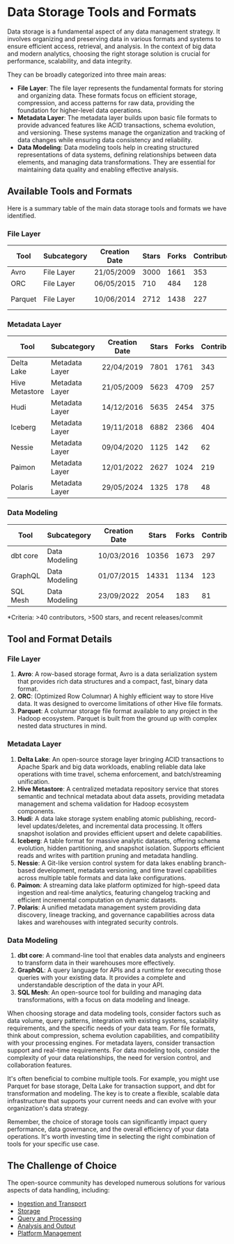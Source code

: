 # Data Storage Tools and Formats

Data storage is a fundamental aspect of any data management strategy. It involves organizing and preserving data in various formats and systems to ensure efficient access, retrieval, and analysis. In the context of big data and modern analytics, choosing the right storage solution is crucial for performance, scalability, and data integrity.

They can be broadly categorized into three main areas:
- **File Layer**: The file layer represents the fundamental formats for storing and organizing data. These formats focus on efficient storage, compression, and access patterns for raw data, providing the foundation for higher-level data operations.
- **Metadata Layer**: The metadata layer builds upon basic file formats to provide advanced features like ACID transactions, schema evolution, and versioning. These systems manage the organization and tracking of data changes while ensuring data consistency and reliability.
- **Data Modeling**: Data modeling tools help in creating structured representations of data systems, defining relationships between data elements, and managing data transformations. They are essential for maintaining data quality and enabling effective analysis.

## Available Tools and Formats

Here is a summary table of the main data storage tools and formats we have identified.

### File Layer

| Tool | Subcategory | Creation Date | Stars | Forks | Contributors | Last Release | Latest Commit | Meets Criteria* | Link |
|---|---|---|---|---|---|---|---|---|---|
| Avro | File Layer | 21/05/2009 | 3000 | 1661 | 353 | 05/08/2024 | 10/02/2025 | Yes | https://github.com/apache/avro |
| ORC | File Layer | 06/05/2015 | 710 | 484 | 128 | 10/01/2025 | 11/02/2025 | Yes | https://github.com/apache/orc |
| Parquet | File Layer | 10/06/2014 | 2712 | 1438 | 227 | 02/12/2024 | 06/02/2025 | Yes | https://github.com/apache/parquet-mr |

### Metadata Layer

| Tool | Subcategory | Creation Date | Stars | Forks | Contributors | Last Release | Latest Commit | Meets Criteria* | Link |
|---|---|---|---|---|---|---|---|---|---|
| Delta Lake | Metadata Layer | 22/04/2019 | 7801 | 1761 | 343 | 06/01/2025 | 12/02/2025 | Yes | https://github.com/delta-io/delta |
| Hive Metastore | Metadata Layer | 21/05/2009 | 5623 | 4709 | 257 | N/A | 12/02/2025 | Yes | https://github.com/apache/hive |
| Hudi | Metadata Layer | 14/12/2016 | 5635 | 2454 | 375 | 11/12/2024 | 12/02/2025 | Yes | https://github.com/apache/hudi |
| Iceberg | Metadata Layer | 19/11/2018 | 6882 | 2366 | 404 | 06/12/2024 | 11/02/2025 | Yes | https://github.com/apache/iceberg |
| Nessie | Metadata Layer | 09/04/2020 | 1125 | 142 | 62 | 05/02/2025 | 12/02/2025 | Yes | https://github.com/projectnessie/nessie |
| Paimon | Metadata Layer | 12/01/2022 | 2627 | 1024 | 219 | N/A | 12/02/2025 | Yes | https://github.com/apache/paimon |
| Polaris | Metadata Layer | 29/05/2024 | 1325 | 178 | 48 | N/A | 12/02/2025 | Yes | https://github.com/apache/polaris |

### Data Modeling

| Tool | Subcategory | Creation Date | Stars | Forks | Contributors | Last Release | Latest Commit | Meets Criteria* | Link |
|---|---|---|---|---|---|---|---|---|---|
| dbt core | Data Modeling | 10/03/2016 | 10356 | 1673 | 297 | 29/01/2025 | 11/02/2025 | Yes | https://github.com/dbt-labs/dbt-core |
| GraphQL | Data Modeling | 01/07/2015 | 14331 | 1134 | 123 | 27/10/2021 | 06/02/2025 | Yes | https://github.com/graphql/graphql-spec |
| SQL Mesh | Data Modeling | 23/09/2022 | 2054 | 183 | 81 | 12/02/2025 | 12/02/2025 | Yes | https://github.com/TobikoData/sqlmesh |

*Criteria: >40 contributors, >500 stars, and recent releases/commit

## Tool and Format Details

### File Layer

1. **Avro**: A row-based storage format, Avro is a data serialization system that provides rich data structures and a compact, fast, binary data format.
2. **ORC**: (Optimized Row Columnar) A highly efficient way to store Hive data. It was designed to overcome limitations of other Hive file formats.
3. **Parquet**: A columnar storage file format available to any project in the Hadoop ecosystem. Parquet is built from the ground up with complex nested data structures in mind.

### Metadata Layer

1. **Delta Lake**: An open-source storage layer bringing ACID transactions to Apache Spark and big data workloads, enabling reliable data lake operations with time travel, schema enforcement, and batch/streaming unification.
2. **Hive Metastore**: A centralized metadata repository service that stores semantic and technical metadata about data assets, providing metadata management and schema validation for Hadoop ecosystem components.
3. **Hudi**: A data lake storage system enabling atomic publishing, record-level updates/deletes, and incremental data processing. It offers snapshot isolation and provides efficient upsert and delete capabilities.
4. **Iceberg**: A table format for massive analytic datasets, offering schema evolution, hidden partitioning, and snapshot isolation. Supports efficient reads and writes with partition pruning and metadata handling.
5. **Nessie**: A Git-like version control system for data lakes enabling branch-based development, metadata versioning, and time travel capabilities across multiple table formats and data lake configurations.
6. **Paimon**: A streaming data lake platform optimized for high-speed data ingestion and real-time analytics, featuring changelog tracking and efficient incremental computation on dynamic datasets.
7. **Polaris**: A unified metadata management system providing data discovery, lineage tracking, and governance capabilities across data lakes and warehouses with integrated security controls.

### Data Modeling

1. **dbt core**: A command-line tool that enables data analysts and engineers to transform data in their warehouses more effectively.
2. **GraphQL**: A query language for APIs and a runtime for executing those queries with your existing data. It provides a complete and understandable description of the data in your API.
3. **SQL Mesh**: An open-source tool for building and managing data transformations, with a focus on data modeling and lineage.

When choosing storage and data modeling tools, consider factors such as data volume, query patterns, integration with existing systems, scalability requirements, and the specific needs of your data team. For file formats, think about compression, schema evolution capabilities, and compatibility with your processing engines. For metadata layers, consider transaction support and real-time requirements. For data modeling tools, consider the complexity of your data relationships, the need for version control, and collaboration features.

It's often beneficial to combine multiple tools. For example, you might use Parquet for base storage, Delta Lake for transaction support, and dbt for transformation and modeling. The key is to create a flexible, scalable data infrastructure that supports your current needs and can evolve with your organization's data strategy.

Remember, the choice of storage tools can significantly impact query performance, data governance, and the overall efficiency of your data operations. It's worth investing time in selecting the right combination of tools for your specific use case.

## The Challenge of Choice
The open-source community has developed numerous solutions for various aspects of data handling, including:
- [Ingestion and Transport](01.ingestion_and_transport.md)
- [Storage](02.storage.md)
- [Query and Processing](03.query_and_processing.md)
- [Analysis and Output](04.analysis_and_output.md)
- [Platform Management](05.platform_management.md)